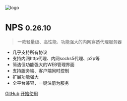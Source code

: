 ![logo](logo.svg)

# NPS <small>0.26.10</small>

> 一款轻量级、高性能、功能强大的内网穿透代理服务器

- 几乎支持所有协议
- 支持内网http代理、内网socks5代理、p2p等
- 简洁但功能强大的WEB管理界面
- 支持服务端、客户端同时控制
- 扩展功能强大
- 全平台兼容，一键注册为服务


[GitHub](https://github.com/hxdcloud/nps/)
[开始使用](#nps)
